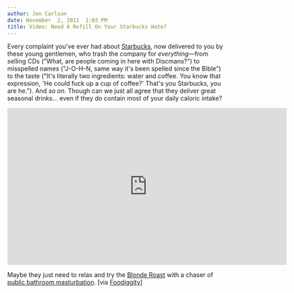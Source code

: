 ```yaml
---
author: Jen Carlson
date: November  2, 2011  1:03 PM
title: Video: Need A Refill On Your Starbucks Hate?
---
```


<p>Every complaint you&apos;ve ever had about <a href="https://web.archive.org/web/20111104134045/http://gothamist.com/tags/starbucks">Starbucks</a>, now delivered to you by these young gentlemen, who trash the company for <em>everything</em>&#x2014;from selling CDs (&quot;What, are people coming in here with Discmans?&quot;) to misspelled names (&quot;J-O-H-N, same way it&apos;s been spelled since the Bible&quot;) to the taste (&quot;It&apos;s literally two ingredients: water and coffee. You know that expression, &apos;He could fuck up a cup of coffee?&apos; That&apos;s you Starbucks, you are he.&quot;). And <em>so on</em>. Though can we just all agree that they deliver great seasonal drinks... even if they do contain most of your daily caloric intake?</p>

<p><iframe width="640" height="360" src="https://web.archive.org/web/20111104134045if_/http://www.youtube.com/embed/DJRXYIM0Iqo" frameborder="0" allowfullscreen></iframe></p>

<p>Maybe they just need to relax and try the <a href="https://web.archive.org/web/20111104134045/http://gothamist.com/2011/10/18/starbucks_tries_desperately_to_make.php">Blonde Roast</a> with a chaser of <a href="https://web.archive.org/web/20111104134045/http://gothamist.com/2011/10/27/man_vows_to_masturbate_in_every_sta.php">public bathroom masturbation</a>. [via <a href="https://web.archive.org/web/20111104134045/http://www.foodiggity.com/these-guys-really-hate-starbucks/?utm_source=rss&amp;utm_medium=rss&amp;utm_campaign=these-guys-really-hate-starbucks">Foodiggity</a>]</p>